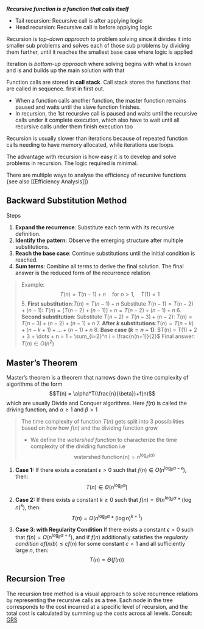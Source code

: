  ***Recursive function is a function that calls itself***
- Tail recursion: Recursive call is after applying logic
- Head recursion: Recursive call is before applying logic

Recursion is *top-down approach* to problem solving since it divides it into smaller sub problems and solves each of those sub problems by dividing them further, until it reaches the smallest base case where logic is applied 

Iteration is *bottom-up approach* where solving begins with what is known and is and builds up the main solution with that

Function calls are stored in **call stack**. Call stack stores the functions that are called in sequence. first in first out.
- When a function calls another function, the master function remains paused and waits until the slave function finishes.
- In recursion, the 1st recursive call is paused and waits until the recursive calls under it complete execution, which also have to wait until all recursive calls under them finish execution too

Recursion is usually slower than iterations because of repeated function calls needing to have memory allocated, while iterations use loops.

The advantage with recursion is how easy it is to develop and solve problems in recursion. The logic required is minimal.

There are multiple ways to analyse the efficiency of recursive functions {see also [[Efficiency Analysis]]}
##  Backward Substitution Method
Steps
1. **Expand the recurrence**: Substitute each term with its recursive definition.
2. **Identify the pattern**: Observe the emerging structure after multiple substitutions.
3. **Reach the base case**: Continue substitutions until the initial condition is reached.
4. **Sum terms**: Combine all terms to derive the final solution.
The final answer is the reduced form of the recurrence relation
> Example:$$T(n) = T(n-1) + n \quad \text{for } n > 1, \quad T(1) = 1$$
>5. **First substitution**:$T(n) = T(n-1) + n$
>    Substitute $T(n-1) = T(n-2) + (n-1)$: $T(n) = [T(n-2) + (n-1)] + n = T(n-2) + (n-1) + n$
> 6. **Second substitution**:
>    Substitute $T(n-2) = T(n-3) + (n-2)$:
>    $T(n) = T(n-3) + (n-2) + (n-1) + n$
> 7. **After $k$ substitutions**:$T(n) = T(n-k) + (n - k + 1) + \dots + (n-1) + n$
> 8. **Base case ($k = n-1$)**:
>    $T(n) = T(1) + 2 + 3 + \dots + n = 1 + \sum_{i=2}^n i = \frac{n(n+1)}{2}$
> Final answer:
> $T(n) \in O(n^2)$
> 
## Master’s Theorem
Master’s theorem is a theorem that narrows down the time complexity of algorithms of the form
$$T(n) = \alpha*T(\frac{n}{\beta})+f(n)$$
which are usually Divide and Conquer algorithms.
Here $f(n)$ is called the driving function, and $\alpha \ge 1$ and $\beta\gt1$  
> The time complexity of function $T(n)$ gets split into 3 possibilities based on how how $f(n)$ and the dividing function grow
>- We define the *watershed function* to characterize the time complexity of the dividing function i.e $$\text{watershed function(n)} =n^{\log_\beta(\alpha)}$$
1. **Case 1:**  If there exists a constant $\epsilon > 0$ such that $f(n) \in O(n^{\log_\beta \alpha-\epsilon})$, then:
   $$
   T(n) \in \Theta(n^{\log_\beta \alpha})
   $$

2. **Case 2:** If there exists a constant $k \geq 0$ such that $f(n) = \Theta(n^{\log_\beta \alpha} *(\log n)^k)$, then:
   $$
   T(n) = \Theta(n^{\log_\beta \alpha} *(\log n)^{k+1})
   $$

3. **Case 3: with Regularity Condition** If there exists a constant $\epsilon > 0$ such that $f(n) = \Omega(n^{\log_\beta \alpha + \epsilon})$, and if $f(n)$ additionally satisfies the *regularity condition* $af(n/b) \leq cf(n)$ for some constant $c < 1$ and all sufficiently large $n$, then:
   $$
   T(n) = \Theta(f(n))
   $$
## Recursion Tree
The recursion tree method is a visual approach to solve recurrence relations by representing the recursive calls as a tree. Each node in the tree corresponds to the cost incurred at a specific level of recursion, and the total cost is calculated by summing up the costs across all levels.
Consult: [GRS](https://youtu.be/jvA6fOafhGs?feature=shared)

